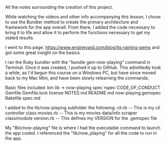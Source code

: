 All the notes surrounding the creation of this project.

While watching the videos and other info accompanying this lesson, I chose to use the Bundler method to create
the primary architecture and framework for the app overall.  From there, I added the code necessary to bring it
to life and allow it to perform the functions necessary to get my stated results.

I went to this page: https://www.engineyard.com/blog/its-raining-gems and got some great insight on the basics.

I ran the Ruby bundler with the "bundle gem now-playing" command in Terminal.  Once it was created, I pushed it up
to GitHub. This admittedly took a while, as I'd begun this course on a Windows PC, but have since moved back to my
Mac Mini, and have been slowly relearning the commands.

Basic files included:
bin
lib
-> now-playing
spec
rspec
CODE_OF_CONDUCT
Gemfile
Gemfile.lock
license
NOTES.md
README.md
now-playing.gemspec
Rakefile
spec.md

I added to the lib/now-playing subfolder the following:
cli.rb -- This is my cli controller class
movies.rb -- This is my movies data/info scraper class/module
version.rb -- This defines my VERSION for the .gemspec file

My "Bin/now-playing" file is where I had the executable command to launch the app coded.  I referenced the "lib/now_playing" for all the code to run in the app.
